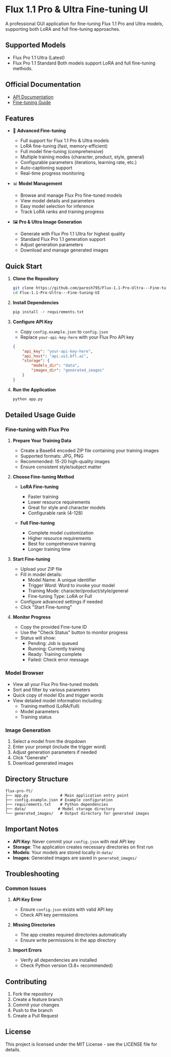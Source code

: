 # Flux 1.1 Pro & Ultra Fine-tuning UI

A professional GUI application for fine-tuning Flux 1.1 Pro and Ultra models, supporting both LoRA and full fine-tuning approaches.

## Supported Models
- Flux Pro 1.1 Ultra (Latest)
- Flux Pro 1.1 Standard
Both models support LoRA and full fine-tuning methods.

## Official Documentation
- [API Documentation](https://api.us1.bfl.ai/scalar#tag/tasks/POST/v1/finetune)
- [Fine-tuning Guide](https://docs.bfl.ml/finetuning/)

## Features

- 🎯 **Advanced Fine-tuning**
  - Full support for Flux 1.1 Pro & Ultra models
  - LoRA fine-tuning (fast, memory-efficient)
  - Full model fine-tuning (comprehensive)
  - Multiple training modes (character, product, style, general)
  - Configurable parameters (iterations, learning rate, etc.)
  - Auto-captioning support
  - Real-time progress monitoring

- 📊 **Model Management**
  - Browse and manage Flux Pro fine-tuned models
  - View model details and parameters
  - Easy model selection for inference
  - Track LoRA ranks and training progress

- 🖼️ **Pro & Ultra Image Generation**
  - Generate with Flux Pro 1.1 Ultra for highest quality
  - Standard Flux Pro 1.1 generation support
  - Adjust generation parameters
  - Download and manage generated images

## Quick Start

1. **Clone the Repository**
   ```bash
   git clone https://github.com/paresh795/Flux-1.1-Pro-Ultra---Fine-tuning-UI
   cd Flux-1.1-Pro-Ultra---Fine-tuning-UI
   ```

2. **Install Dependencies**
   ```bash
   pip install -r requirements.txt
   ```

3. **Configure API Key**
   - Copy `config.example.json` to `config.json`
   - Replace `your-api-key-here` with your Flux Pro API key
   ```json
   {
       "api_key": "your-api-key-here",
       "api_host": "api.us1.bfl.ai",
       "storage": {
           "models_dir": "data",
           "images_dir": "generated_images"
       }
   }
   ```

4. **Run the Application**
   ```bash
   python app.py
   ```

## Detailed Usage Guide

### Fine-tuning with Flux Pro

1. **Prepare Your Training Data**
   - Create a Base64 encoded ZIP file containing your training images
   - Supported formats: JPG, PNG
   - Recommended: 15-20 high-quality images
   - Ensure consistent style/subject matter

2. **Choose Fine-tuning Method**
   - **LoRA Fine-tuning**
     - Faster training
     - Lower resource requirements
     - Great for style and character models
     - Configurable rank (4-128)

   - **Full Fine-tuning**
     - Complete model customization
     - Higher resource requirements
     - Best for comprehensive training
     - Longer training time

3. **Start Fine-tuning**
   - Upload your ZIP file
   - Fill in model details:
     - Model Name: A unique identifier
     - Trigger Word: Word to invoke your model
     - Training Mode: character/product/style/general
     - Fine-tuning Type: LoRA or Full
   - Configure advanced settings if needed
   - Click "Start Fine-tuning"

4. **Monitor Progress**
   - Copy the provided Fine-tune ID
   - Use the "Check Status" button to monitor progress
   - Status will show:
     - Pending: Job is queued
     - Running: Currently training
     - Ready: Training complete
     - Failed: Check error message

### Model Browser

- View all your Flux Pro fine-tuned models
- Sort and filter by various parameters
- Quick copy of model IDs and trigger words
- View detailed model information including:
  - Training method (LoRA/Full)
  - Model parameters
  - Training status

### Image Generation

1. Select a model from the dropdown
2. Enter your prompt (include the trigger word)
3. Adjust generation parameters if needed
4. Click "Generate"
5. Download generated images

## Directory Structure

```
flux-pro-ft/
├── app.py              # Main application entry point
├── config.example.json # Example configuration
├── requirements.txt    # Python dependencies
├── data/              # Model storage directory
└── generated_images/   # Output directory for generated images
```

## Important Notes

- **API Key**: Never commit your `config.json` with real API key
- **Storage**: The application creates necessary directories on first run
- **Models**: Your models are stored locally in `data/`
- **Images**: Generated images are saved in `generated_images/`

## Troubleshooting

### Common Issues

1. **API Key Error**
   - Ensure `config.json` exists with valid API key
   - Check API key permissions

2. **Missing Directories**
   - The app creates required directories automatically
   - Ensure write permissions in the app directory

3. **Import Errors**
   - Verify all dependencies are installed
   - Check Python version (3.8+ recommended)

## Contributing

1. Fork the repository
2. Create a feature branch
3. Commit your changes
4. Push to the branch
5. Create a Pull Request

## License

This project is licensed under the MIT License - see the LICENSE file for details. 
